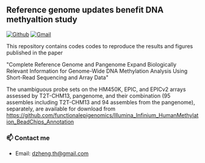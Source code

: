 ## Reference genome updates benefit DNA methyaltion study
[![Github](https://img.shields.io/badge/-Github-000?style=flat&logo=Github&logoColor=white)](https://github.com/functionalepigenomics)
[![Gmail](https://img.shields.io/badge/-Gmail-c14438?style=flat&logo=Gmail&logoColor=white)](mailto:dzheng.th@gmail.com)

This repository contains codes codes to reproduce the results and figures published in the paper

"Complete Reference Genome and Pangenome Expand Biologically Relevant Information for Genome-Wide DNA Methylation Analysis Using Short-Read Sequencing and Array Data"

The unambiguous probe sets on the HM450K, EPIC, and EPICv2 arrays assessed by T2T-CHM13, pangenome, and their combination (95 assembles including T2T-CHM13 and 94 assembles from the pangenome), separately, are available for download from https://github.com/functionalepigenomics/Illumina_Infinium_HumanMethylation_BeadChips_Annotation

### 📫 Contact me
- Email: dzheng.th@gmail.com
